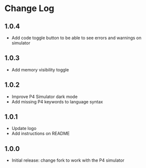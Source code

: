 # Change Log

## 1.0.4

- Add code toggle button to be able to see errors and warnings on simulator

## 1.0.3

- Add memory visibility toggle

## 1.0.2

- Improve P4 Simulator dark mode
- Add missing P4 keywords to language syntax

## 1.0.1

- Update logo
- Add instructions on README

## 1.0.0

- Initial release: change fork to work with the P4 simulator
